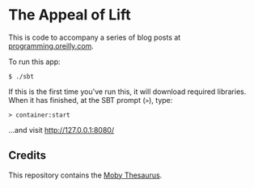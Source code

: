 # The Appeal of Lift

This is code to accompany a series of blog posts at [programming.oreilly.com](http://programming.oreilly.com/2013/07/the-appeal-of-the-lift-web-frameworks.html).

To run this app:

    $ ./sbt

If this is the first time you've run this, it will download required libraries. When it has finished, at the SBT prompt (`>`), type:

    > container:start

...and visit http://127.0.0.1:8080/


## Credits

This repository contains the [Moby Thesaurus](https://en.wikipedia.org/wiki/Moby_Thesaurus#Thesaurus).

